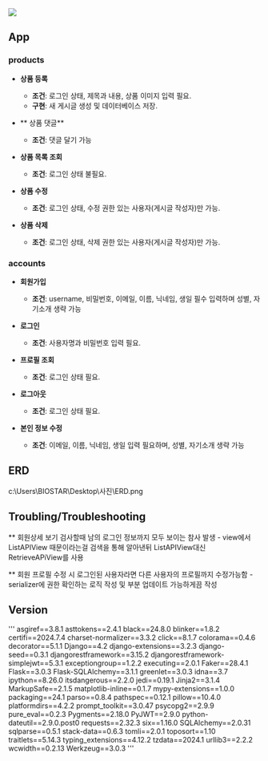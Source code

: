 <img src="https://capsule-render.vercel.app/api?type=waving&color=auto&height=200&section=header&text=spartamarket_DRF&fontSize=90" />


## App
### products

- **상품 등록**
    - **조건**: 로그인 상태, 제목과 내용, 상품 이미지 입력 필요.
    - **구현**: 새 게시글 생성 및 데이터베이스 저장.

- ** 상품 댓글**
    - **조건**: 댓글 달기 가능

- **상품 목록 조회**
    - **조건**: 로그인 상태 불필요.

- **상품 수정**
    - **조건**: 로그인 상태, 수정 권한 있는 사용자(게시글 작성자)만 가능.

- **상품 삭제**
    - **조건**: 로그인 상태, 삭제 권한 있는 사용자(게시글 작성자)만 가능.

### accounts
- **회원가입**
    - **조건**: username, 비밀번호, 이메일, 이름, 닉네임, 생일 필수 입력하며 성별, 자기소개 생략 가능

- **로그인**
    - **조건**: 사용자명과 비밀번호 입력 필요.

- **프로필 조회**
    - **조건**: 로그인 상태 필요.

- **로그아웃**
    - **조건**: 로그인 상태 필요.

- **본인 정보 수정**
    - **조건**: 이메일, 이름, 닉네임, 생일 입력 필요하며, 성별, 자기소개 생략 가능

## ERD
c:\Users\BIOSTAR\Desktop\사진\ERD.png

## Troubling/Troubleshooting
** 회원상세 보기 검사할때 남의 로그인 정보까지 모두 보이는 참사 발생
    - view에서 ListAPIView 때문이라는걸 검색을 통해 알아낸뒤 ListAPIView대신 RetrieveAPiView를 사용 

** 회원 프로필 수정 시 로그인된 사용자라면 다른 사용자의 프로필까지 수정가능함
    - serializer에 권한 확인하는 로직 작성 및 부분 업데이트 가능하게끔 작성


## Version
'''
asgiref==3.8.1
asttokens==2.4.1
black==24.8.0
blinker==1.8.2
certifi==2024.7.4
charset-normalizer==3.3.2
click==8.1.7
colorama==0.4.6
decorator==5.1.1
Django==4.2
django-extensions==3.2.3
django-seed==0.3.1
djangorestframework==3.15.2
djangorestframework-simplejwt==5.3.1
exceptiongroup==1.2.2
executing==2.0.1
Faker==28.4.1
Flask==3.0.3
Flask-SQLAlchemy==3.1.1
greenlet==3.0.3
idna==3.7
ipython==8.26.0
itsdangerous==2.2.0
jedi==0.19.1
Jinja2==3.1.4
MarkupSafe==2.1.5
matplotlib-inline==0.1.7
mypy-extensions==1.0.0
packaging==24.1
parso==0.8.4
pathspec==0.12.1
pillow==10.4.0
platformdirs==4.2.2
prompt_toolkit==3.0.47
psycopg2==2.9.9
pure_eval==0.2.3
Pygments==2.18.0
PyJWT==2.9.0
python-dateutil==2.9.0.post0
requests==2.32.3
six==1.16.0
SQLAlchemy==2.0.31
sqlparse==0.5.1
stack-data==0.6.3
tomli==2.0.1
toposort==1.10
traitlets==5.14.3
typing_extensions==4.12.2
tzdata==2024.1
urllib3==2.2.2
wcwidth==0.2.13
Werkzeug==3.0.3
'''
